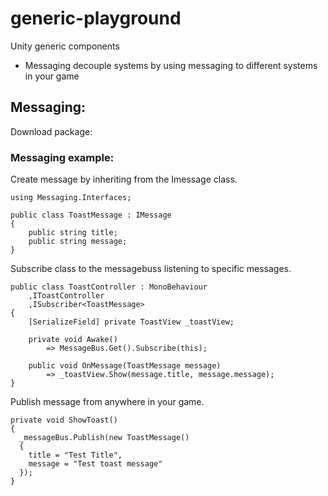 # generic-playground
Unity generic components
- Messaging decouple systems by using messaging to different systems in your game


## Messaging:
Download package: 

### Messaging example:

Create message by inheriting from the Imessage class.

```
using Messaging.Interfaces;

public class ToastMessage : IMessage
{
    public string title;
    public string message;
}
```

Subscribe class to the messagebuss listening to specific messages.

```
public class ToastController : MonoBehaviour
    ,IToastController
    ,ISubscriber<ToastMessage>
{
    [SerializeField] private ToastView _toastView;

    private void Awake()
        => MessageBus.Get().Subscribe(this);

    public void OnMessage(ToastMessage message)
        => _toastView.Show(message.title, message.message);
}
```

Publish message from anywhere in your game.

```
private void ShowToast()
{
  _messageBus.Publish(new ToastMessage()
  {
    title = "Test Title",
    message = "Test toast message"
  });
}
```
